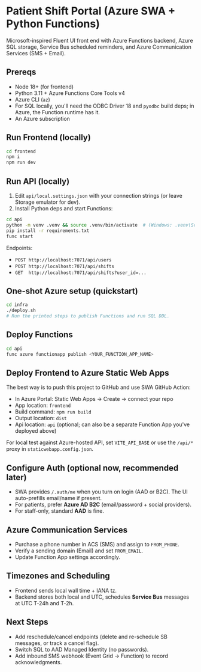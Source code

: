 # Patient Shift Portal (Azure SWA + Python Functions)

Microsoft-inspired Fluent UI front end with Azure Functions backend, Azure SQL storage, Service Bus scheduled reminders, and Azure Communication Services (SMS + Email).

## Prereqs
- Node 18+ (for frontend)
- Python 3.11 + Azure Functions Core Tools v4
- Azure CLI (`az`)
- For SQL locally, you'll need the ODBC Driver 18 and `pyodbc` build deps; in Azure, the Function runtime has it.
- An Azure subscription

## Run Frontend (locally)
```bash
cd frontend
npm i
npm run dev
```

## Run API (locally)
1. Edit `api/local.settings.json` with your connection strings (or leave Storage emulator for dev).
2. Install Python deps and start Functions:
```bash
cd api
python -m venv .venv && source .venv/bin/activate  # (Windows: .venv\Scripts\activate)
pip install -r requirements.txt
func start
```

Endpoints:
- `POST http://localhost:7071/api/users`
- `POST http://localhost:7071/api/shifts`
- `GET  http://localhost:7071/api/shifts?user_id=...`

## One-shot Azure setup (quickstart)
```bash
cd infra
./deploy.sh
# Run the printed steps to publish Functions and run SQL DDL.
```

## Deploy Functions
```bash
cd api
func azure functionapp publish <YOUR_FUNCTION_APP_NAME>
```

## Deploy Frontend to Azure Static Web Apps
The best way is to push this project to GitHub and use SWA GitHub Action:
- In Azure Portal: Static Web Apps → Create → connect your repo
- App location: `frontend`
- Build command: `npm run build`
- Output location: `dist`
- Api location: `api` (optional; can also be a separate Function App you've deployed above)

For local test against Azure-hosted API, set `VITE_API_BASE` or use the `/api/*` proxy in `staticwebapp.config.json`.

## Configure Auth (optional now, recommended later)
- SWA provides `/.auth/me` when you turn on login (AAD or B2C). The UI auto-prefills email/name if present.
- For patients, prefer **Azure AD B2C** (email/password + social providers).
- For staff-only, standard **AAD** is fine.

## Azure Communication Services
- Purchase a phone number in ACS (SMS) and assign to `FROM_PHONE`.
- Verify a sending domain (Email) and set `FROM_EMAIL`.
- Update Function App settings accordingly.

## Timezones and Scheduling
- Frontend sends local wall time + IANA tz.
- Backend stores both local and UTC, schedules **Service Bus** messages at UTC T-24h and T-2h.

## Next Steps
- Add reschedule/cancel endpoints (delete and re-schedule SB messages, or track a cancel flag).
- Switch SQL to AAD Managed Identity (no passwords).
- Add inbound SMS webhook (Event Grid → Function) to record acknowledgments.
